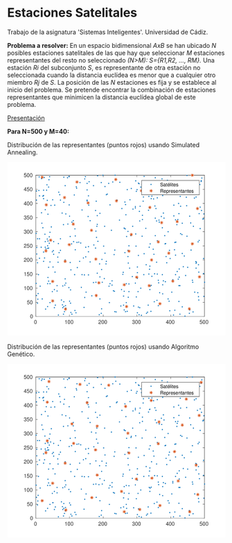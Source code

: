 # Estaciones Satelitales
Trabajo de la asignatura 'Sistemas Inteligentes'. Universidad de Cádiz.

**Problema a resolver:**
En un espacio bidimensional *AxB* se han ubicado *N* posibles estaciones satelitales de las que
hay que seleccionar *M* estaciones representantes del resto no seleccionado *(N>M): S={R1,R2, ..., RM}.*
Una estación *Ri* del subconjunto *S*, es representante de otra estación no seleccionada cuando la distancia 
euclídea es menor que a cualquier otro miembro *Rj* de *S*. La posición de las *N* estaciones es fija y se 
establece al inicio del problema. Se pretende encontrar la combinación de estaciones representantes 
que minimicen la distancia euclídea global de este problema.


[Presentación](/Presentation/presentation.pdf)

**Para N=500 y M=40:**

Distribución de las representantes (puntos rojos) usando Simulated Annealing. 
<p align="center">
  <img width="560" height="400" src="/Presentation/images/mapSA.png">
</p>

Distribución de las representantes (puntos rojos) usando Algoritmo Genético. 
<p align="center">
  <img width="560" height="400" src="/Presentation/images/mapGA.png">
</p>